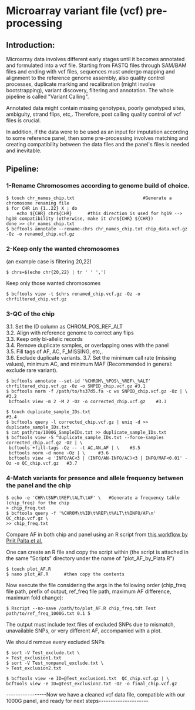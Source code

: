 # Microarray variant file (vcf) pre-processing  
  
## Introduction:  
  
Microarray data involves different early stages until it becomes annotated and formulated into a vcf file. Starting from FASTQ files through SAM/BAM files and ending with vcf files, sequences must undergo mapping and alignment to the reference genome assembly, also quality control processes, duplicate marking and recalibration (might involve bootstrapping), variant discovery, filtering and annotation. The whole pipeline is called "Variant Calling".  
  
Annotated data might contain missing genotypes, poorly genotyped sites, ambiguity, strand flips, etc,. Therefore, post calling quality control of vcf files is crucial.  
  
In addition, if the data were to be used as an input for imputation according to some reference panel, then some pre-processing involves matching and creating compatibility between the data files and the panel's files is needed and inevitable.  
  
## Pipeline:  
  
### 1-Rename Chromosomes according to genome build of choice.
  
    $ touch chr_names_chip.txt                          #Generate a chromosome renaming file  
    $ for CHR in {1..22} X ; do           
        echo ${CHR} chr${CHR}      #this direction is used for hg19 --> hg38 compatibility (otherwise, make it chr${CHR} ${CHR})  
    done >> chr_names_chip.txt  
    $ bcftools annotate --rename-chrs chr_names_chip.txt chip_data.vcf.gz -Oz -o renamed_chip.vcf.gz   
    
  
### 2-Keep only the wanted chromosomes   
(an example case is filtering 20,22)  
  
    $ chrs=$(echo chr{20,22} | tr ' ' ',')  
  
Keep only those wanted chromosomes  

    $ bcftools view -t $chrs renamed_chip.vcf.gz -Oz -o chrfiltered_chip.vcf.gz
  
### 3-QC of the chip  
3.1. Set the ID column as CHROM_POS_REF_ALT  
3.2. Align with reference genome to correct any flips  
3.3. Keep only bi-allelic records  
3.4. Remove duplicate samples, or overlapping ones with the panel  
3.5. Fill tags of AF, AC, F_MISSING, etc,.  
3.6. Exclude duplicate variants.
3.7. Set the minimum call rate (missing values), minimum AC, and minimum MAF (Recommended in general: exclude rare variant).  
  
    $ bcftools annotate --set-id '%CHROM\_%POS\_%REF\_%ALT' chrfiltered_chip.vcf.gz -Oz -o SNPID_chip.vcf.gz #3.1    
    $ bcftools norm -f /path/to/hs37d5.fa -c ws SNPID_chip.vcf.gz -Oz | \ #3.2    
     bcftools view -m 2 -M 2 -Oz -o corrected_chip.vcf.gz    #3.3    

    $ touch duplicate_sample_IDs.txt                                                        #3.4
    $ bcftools query -l corrected_chip.vcf.gz | uniq -d >> duplicate_sample_IDs.txt    
    $ cat path/to/1000G_SampleIDs.txt >> duplicate_sample_IDs.txt   
    $ bcftools view -S ^duplicate_sample_IDs.txt --force-samples corrected_chip.vcf.gz -Oz | \  
     bcftools +fill-tags -Oz -- -t AC,AN,AF | \    #3.5    
     bcftools norm -d none -Oz | \     #3.6    
     bcftools view -e 'INFO/AC<3 | (INFO/AN-INFO/AC)<3 | INFO/MAF<0.01' -Oz -o QC_chip.vcf.gz   #3.7   

### 4-Match variants for presence and allele frequency between the panel and the chip  

    $ echo -e 'CHR\tSNP\tREF\tALT\tAF' \   #Generate a frequency table (chip_freq) for the chip     
    > chip_freq.txt     
    $ bcftools query -f '%CHROM\t%ID\t%REF\t%ALT\t%INFO/AF\n' QC_chip.vcf.gz \
    >> chip_freq.txt

Compare AF in both chip and panel using an R script from <a href="https://www.protocols.io/view/genotype-imputation-workflow-v3-0-e6nvw78dlmkj/v2">this workflow by Priit Palta et al.</a>     

One can create an R file and copy the script within (the script is attached in the same "Scripts" directory under the name of "plot_AF_by_Plata.R")    

    $ touch plot_AF.R     
    $ nano plot_AF.R      #then copy the contents     

Now execute the file considering the args in the following order (chip_freq file path, prefix of output, ref_freq file path, maximum AF difference, maximum fold change):     
  
    $ Rscript --no-save /path/to/plot_AF.R chip_freq.tdt Test path/to/ref_freq_1000G.txt 0.1 5  
    
The output must include text files of excluded SNPs due to mismatch, unavailable SNPs, or very different AF, accompanied with a plot.   

We should remove every excluded SNPs    

    $ sort -V Test_exclude.txt \
    > Test_exclusion1.txt
    $ sort -V Test_nonpanel_exclude.txt \
    > Test_exclusion2.txt
    
    $ bcftools view -e ID=@Test_exclusion1.txt  QC_chip.vcf.gz | \  
    bcftools view -e ID=@Test_exclusion2.txt -Oz -o final_chip.vcf.gz
    
-----------------Now we have a cleaned vcf data file, compatible with our 1000G panel, and ready for next steps---------------------
